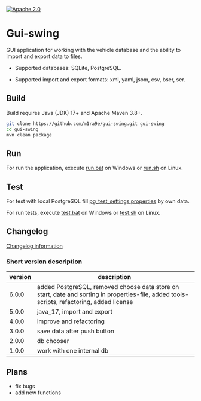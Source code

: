 [![Apache 2.0](https://img.shields.io/github/license/m1ra9e/gui-swing.svg)](http://www.apache.org/licenses/LICENSE-2.0)

# Gui-swing

GUI application for working with the vehicle database and the ability to import and export data to files.

* Supported databases: SQLite, PostgreSQL.

* Supported import and export formats: xml, yaml, jsom, csv, bser, ser.

## Build

Build requires Java (JDK) 17+ and Apache Maven 3.8+.

```sh
git clone https://github.com/m1ra9e/gui-swing.git gui-swing
cd gui-swing
mvn clean package
```

## Run

For run the application, execute [run.bat](tools/run.bat) on Windows or [run.sh](tools/run.sh) on Linux.

## Test

For test with local PostgreSQL fill [pg_test_settings.properties](src/test/resources/home/db/pg_test_settings.properties) by own data.

For run tests, execute [test.bat](tools/test.bat) on Windows or [test.sh](tools/test.sh) on Linux.

## Changelog

[Changelog information](CHANGELOG.md)


### Short version description

| version | description |
| ------- | ----------- |
| 6.0.0 | added PostgreSQL, removed choose data store on start, date and sorting in properties-file, added tools-scripts, refactoring, added license |
| 5.0.0 | java_17, import and export |
| 4.0.0 | improve and refactoring |
| 3.0.0 | save data after push button |
| 2.0.0 | db chooser |
| 1.0.0 | work with one internal db |

## Plans

- fix bugs
- add new functions
